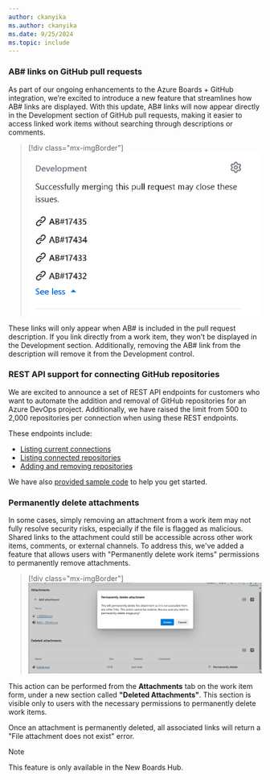 ```yaml
---
author: ckanyika
ms.author: ckanyika
ms.date: 9/25/2024
ms.topic: include
---
```


### AB# links on GitHub pull requests

As part of our ongoing enhancements to the Azure Boards + GitHub integration, we’re excited to introduce a new feature that streamlines how AB# links are displayed. With this update, AB# links will now appear directly in the Development section of GitHub pull requests, making it easier to access linked work items without searching through descriptions or comments.

> [!div class="mx-imgBorder"]
> ![Screenshot of GitHub pull requests.](../../media/245-boards-01.png "Screenshot of GitHub pull requests.")

These links will only appear when AB# is included in the pull request description. If you link directly from a work item, they won’t be displayed in the Development section. Additionally, removing the AB# link from the description will remove it from the Development control.

### REST API support for connecting GitHub repositories

We are excited to announce a set of REST API endpoints for customers who want to automate the addition and removal of GitHub repositories for an Azure DevOps project. Additionally, we have raised the limit from 500 to 2,000 repositories per connection when using these REST endpoints.

These endpoints include:

* [Listing current connections](https://learn.microsoft.com/rest/api/azure/devops/wit/github-connections/get-github-connections?view=azure-devops-rest-7.2&tabs=HTTP)
* [Listing connected repositories](https://learn.microsoft.com/rest/api/azure/devops/wit/github-connections/get-github-connection-repositories?view=azure-devops-rest-7.2&tabs=HTTP)
* [Adding and removing repositories](https://learn.microsoft.com/rest/api/azure/devops/wit/github-connections/update?view=azure-devops-rest-7.2&tabs=HTTP)

We have also [provided sample code](https://github.com/danhellem/github-boards-connection-sample) to help you get started.

### Permanently delete attachments

In some cases, simply removing an attachment from a work item may not fully resolve security risks, especially if the file is flagged as malicious. Shared links to the attachment could still be accessible across other work items, comments, or external channels. To address this, we've added a feature that allows users with "Permanently delete work items" permissions to permanently remove attachments.

> [!div class="mx-imgBorder"]
> ![Screenshot of permanently delete work item attachments.](../../media/245-boards-02.png "Screenshot of permanently delete work item attachments.")

This action can be performed from the **Attachments** tab on the work item form, under a new section called **"Deleted Attachments"**. This section is visible only to users with the necessary permissions to permanently delete work items.

Once an attachment is permanently deleted, all associated links will return a "File attachment does not exist" error.

> [!NOTE]
> This feature is only available in the New Boards Hub.
